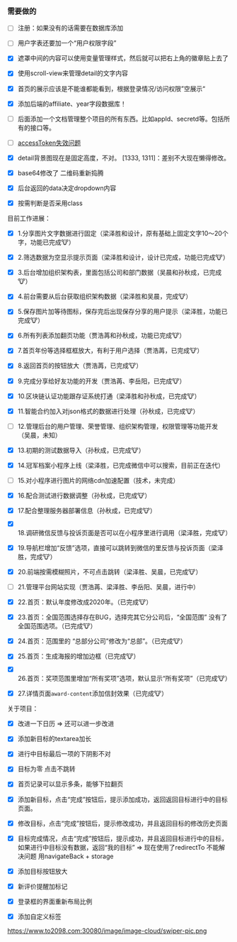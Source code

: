 ### 需要做的

- [ ] 注册：如果没有的话需要在数据库添加
- [ ] 用户字表还要加一个“用户权限字段”
- [x] 遮罩中间的内容可以使用变量管理样式，然后就可以把右上角的徽章贴上去了
- [x] 使用scroll-view来管理detail的文字内容
- [x] 首页的展示应该是不能谁都能看到，根据登录情况/访问权限”空展示“
- [x] 添加后端的affiliate、year字段数据库！

- [ ] 后面添加一个文档管理整个项目的所有东西。比如appId、secretd等。包括所有的接口等。
- [ ] [accessToken失效问题](https://developers.weixin.qq.com/community/develop/doc/0002a878d5ca185ebd6a0421351400?_at=1558898084068)
- [x] detail背景图现在是固定高度，不对。 [1333, 1311]：差别不大现在懒得修改。
- [x] base64修改了 二维码重新捣腾
- [x] 后台返回的data决定dropdown内容
- [x] 按需判断是否采用class



目前工作进展：

- [x] 1.分享图片文字数据进行固定（梁泽胜和设计，原有基础上固定文字10～20个字，功能已完成🐮）
- [x] 2.筛选数据为空显示提示页面（梁泽胜和设计，设计已完成，功能已完成🐮）
- [x] 3.后台增加组织架构表，里面包括公司和部门数据（吴晨和孙秋成，已完成🐮）
- [x] 4.前台需要从后台获取组织架构数据（梁泽胜和吴晨，完成🐮）
- [x] 5.保存图片加等待图标，保存完后出现保存分享的用户提示（梁泽胜，功能已完成🐮）
- [x] 6.所有列表添加翻页功能（贾浩苒和孙秋成，功能已完成🐮）
- [x] 7.首页年份等选择框框放大，有利于用户选择（贾浩苒，已完成🐮）
- [x] 8.返回首页的按钮放大（贾浩苒，已完成🐮）
- [x] 9.完成分享给好友功能的开发（贾浩苒、李岳阳，已完成🐮）
- [x] 10.区块链认证功能跟存证系统打通（梁泽胜和孙秋成，已完成🐮）
- [x] 11.智能合约加入对json格式的数据进行处理（孙秋成，已完成🐮）
- [ ] 12.管理后台的用户管理、荣誉管理、组织架构管理，权限管理等功能开发（吴晨，未知）
- [x] 13.初期的测试数据导入（孙秋成，已完成🐮）
- [x] 14.冠军档案小程序上线（梁泽胜，已完成微信中可以搜索，目前正在迭代）
- [ ] 15.对小程序进行图片的网络cdn加速配置（技术，未完成）
- [x] 16.配合测试进行数据调整（孙秋成，已完成🐮）
- [x] 17.配合整理服务器部署信息（孙秋成，已完成🐮）
- [x] 18.调研微信反馈与投诉页面是否可以在小程序里进行调用（梁泽胜，完成🐮）
- [x] 19.导航栏增加“反馈”选项，直接可以跳转到微信的里反馈与投诉页面（梁泽胜，完成🐮）
- [x] 20.前端按需模糊照片，不可点击跳转（梁泽胜、吴晨，已完成🐮）
- [ ] 21.管理平台网站实现（贾浩苒、梁泽胜、李岳阳、吴晨，进行中）

- [x] 22.首页：默认年度修改成2020年。（已完成🐮）
- [x] 23.首页：全国范围选择存在BUG，选择完其它分公司后，“全国范围” 没有了全国范围选项。（已完成🐮）
- [x] 24.首页：范围里的 “总部分公司”修改为“总部”。（已完成🐮）
- [x] 25.首页：生成海报的增加边框（已完成🐮）
- [x] 26.首页：奖项范围里增加“所有奖项”选项，默认显示“所有奖项”（已完成🐮）
- [x] 27.详情页面`award-content`添加信封效果（已完成🐮）



关于项目：

- [x] 改进一下日历 => 还可以进一步改进
- [x] 添加新目标的textarea加长
- [x] 进行中目标最后一项的下阴影不对
- [x] 目标为零 点击不跳转
- [x] 首页记录可以显示多条，能够下拉翻页
- [x] 添加新目标，点击“完成”按钮后，提示添加成功，返回返回目标进行中的目标页面。
- [x] 修改目标，点击“完成”按钮后，提示修改成功，并且返回目标的修改历史页面
- [x] 目标完成情况，点击“完成”按钮后，提示成功，并且返回目标进行中的目标，如果进行中目标没有数据，返回“我的目标” => 现在使用了redirectTo 不能解决问题 用navigateBack + storage
- [x] 添加目标按钮放大
- [x] 新评价提醒加标记
- [x] 登录框的界面重新布局比例
- [x] 添加自定义标签



https://www.to2098.com:30080/image/image-cloud/swiper-pic.png

